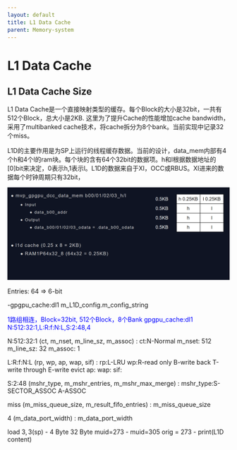 ```yaml
---
layout: default
title: L1 Data Cache
parent: Memory-system
---
```


# L1 Data Cache

## L1 Data Cache Size

L1 Data Cache是一个直接映射类型的缓存。每个Block的大小是32bit，一共有512个Block，总大小是2KB. 这里为了提升Cache的性能增加cache bandwidth，采用了multibanked cache技术，将cache拆分为8个bank。当前实现中记录32个miss。

L1D的主要作用是为SP上运行的线程缓存数据。当前的设计，data_mem内部有4个h和4个l的ram块。每个块的含有64个32bit的数据项。h和l根据数据地址的[0]bit来决定，0表示h,1表示l。L1D的数据来自于XI，OCC或RBUS。XI进来的数据每个时钟周期只有32bit，

![l1d](../../_images/2023-07-12_161413.png)

Entries: 64 => 6-bit

-gpgpu_cache:dl1 m_L1D_config.m_config_string

<font color='#00f'> 1路组相连，Block=32bit, 512个Block，8个Bank
gpgpu_cache:dl1 N:512:32:1,L:R:f:N:L,S:2:48,4 </font>

N:512:32:1 (ct, m_nset, m_line_sz, m_assoc)
:    ct:N-Normal
    m_nset: 512
    m_line_sz: 32
    m_assoc: 1

L:R:f:N:L (rp, wp, ap, wap, sif)
:   rp:L-LRU
    wp:R-read only B-write back T-write through E-write evict 
    ap:
    wap:
    sif:

S:2:48 (mshr_type, m_mshr_entries, m_mshr_max_merge)
:   mshr_type:S-SECTOR_ASSOC A-ASSOC

miss    (m_miss_queue_size, m_result_fifo_entries)
:   m_miss_queue_size

4   (m_data_port_width)
:   m_data_port_width

load $3, 3($sp)
    - 4 Byte 32 Byte muid=273
    - muid=305 orig = 273
    - print(L1D content)
